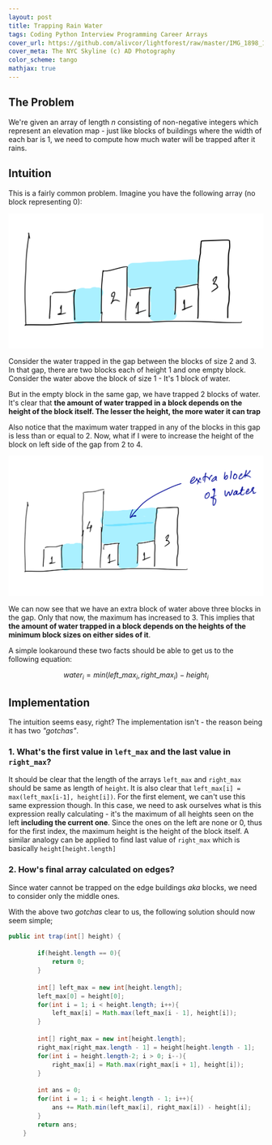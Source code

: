 ```yaml
---
layout: post
title: Trapping Rain Water
tags: Coding Python Interview Programming Career Arrays
cover_url: https://github.com/alivcor/lightforest/raw/master/IMG_1898_1.jpg
cover_meta: The NYC Skyline (c) AD Photography
color_scheme: tango
mathjax: true
---
```

<style TYPE="text/css">
code.has-jax {font: inherit; font-size: 100%; background: inherit; border: inherit;}
</style>
<script type="text/x-mathjax-config">
MathJax.Hub.Config({
    tex2jax: {
        inlineMath: [['$','$']],
        skipTags: ['script', 'noscript', 'style', 'textarea', 'pre'] // removed 'code' entry
    }
});
MathJax.Hub.Queue(function() {
    var all = MathJax.Hub.getAllJax(), i;
    for(i = 0; i < all.length; i += 1) {
        all[i].SourceElement().parentNode.className += ' has-jax';
    }
});
</script>
<script type="text/javascript" src="https://cdnjs.cloudflare.com/ajax/libs/mathjax/2.7.4/MathJax.js?config=TeX-AMS_HTML-full"></script>

## The Problem

We're given an array of length $n$ consisting of non-negative integers which represent an elevation map - just like blocks of buildings where the width of each bar is 1, we need to compute how much water will be trapped after it rains.

## Intuition

This is a fairly common problem. Imagine you have the following array (no block representing $0$):

<img src="https://github.com/alivcor/lightforest/raw/master/TrappingWater1.png"/>

Consider the water trapped in the gap between the blocks of size $2$ and $3$. In that gap, there are two blocks each of height $1$ and one empty block. Consider the water above the block of size $1$ - It's 1 block of water. 

But in the empty block in the same gap, we have trapped 2 blocks of water. It's clear that **the amount of water trapped in a block depends on the height of the block itself. The lesser the height, the more water it can trap**

Also notice that the maximum water trapped in any of the blocks in this gap is less than or equal to $2$. Now, what if I were to increase the height of the block on left side of the gap from $2$ to $4$.

<img src="https://github.com/alivcor/lightforest/raw/master/TrappingWater2.png"/>

We can now see that we have an extra block of water above three blocks in the gap. Only that now, the maximum has increased to $3$. This implies that **the amount of water trapped in a block depends on the heights of the minimum block sizes on either sides of it**. 

A simple lookaround these two facts should be able to get us to the following equation:

$$ water_i = min(left\_max_i, right\_max_i) - height_i$$

## Implementation

The intuition seems easy, right? The implementation isn't - the reason being it has two _"gotchas"_.

### 1. What's the first value in `left_max` and the last value in `right_max`?
It should be clear that the length of the arrays `left_max` and `right_max` should be same as length of `height`. It is also clear that `left_max[i] = max(left_max[i-1], height[i])`. For the first element, we can't use this same expression though. In this case, we need to ask ourselves what is this expression really calculating - it's the maximum of all heights seen on the left **including the current one**. Since the ones on the left are none or 0, thus for the first index, the maximum height is the height of the block itself. A similar analogy can be applied to find last value of `right_max` which is basically `height[height.length]`


### 2. How's final array calculated on edges?
Since water cannot be trapped on the edge buildings _aka_ blocks, we need to consider only the middle ones.

With the above two _gotchas_ clear to us, the following solution should now seem simple;

```java
public int trap(int[] height) {

        if(height.length == 0){
            return 0;
        }

        int[] left_max = new int[height.length];
        left_max[0] = height[0];
        for(int i = 1; i < height.length; i++){
            left_max[i] = Math.max(left_max[i - 1], height[i]);
        }
        
        int[] right_max = new int[height.length];
        right_max[right_max.length - 1] = height[height.length - 1];
        for(int i = height.length-2; i > 0; i--){
            right_max[i] = Math.max(right_max[i + 1], height[i]);
        }
        
        int ans = 0;
        for(int i = 1; i < height.length - 1; i++){
            ans += Math.min(left_max[i], right_max[i]) - height[i];
        }
        return ans;
    }
```
